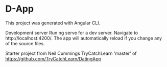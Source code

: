 # D-App
This project was generated with Angular CLI.

Development server
Run ng serve for a dev server. Navigate to http://localhost:4200/. The app will automatically reload if you change any of the source files.



Starter project from
Neil Cummings
TryCatchLearn 'master' of https://github.com/TryCatchLearn/DatingApp
